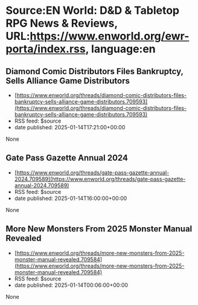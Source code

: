 # Source:EN World: D&D & Tabletop RPG News & Reviews, URL:https://www.enworld.org/ewr-porta/index.rss, language:en

## Diamond Comic Distributors Files Bankruptcy, Sells Alliance Game Distributors
 - [https://www.enworld.org/threads/diamond-comic-distributors-files-bankruptcy-sells-alliance-game-distributors.709593](https://www.enworld.org/threads/diamond-comic-distributors-files-bankruptcy-sells-alliance-game-distributors.709593)
 - RSS feed: $source
 - date published: 2025-01-14T17:21:00+00:00

None

## Gate Pass Gazette Annual 2024
 - [https://www.enworld.org/threads/gate-pass-gazette-annual-2024.709589](https://www.enworld.org/threads/gate-pass-gazette-annual-2024.709589)
 - RSS feed: $source
 - date published: 2025-01-14T16:00:00+00:00

None

## More New Monsters From 2025 Monster Manual Revealed
 - [https://www.enworld.org/threads/more-new-monsters-from-2025-monster-manual-revealed.709584](https://www.enworld.org/threads/more-new-monsters-from-2025-monster-manual-revealed.709584)
 - RSS feed: $source
 - date published: 2025-01-14T00:06:00+00:00

None

